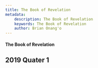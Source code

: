 ```yaml
---
title: The Book of Revelation
metadata:
    description: The Book of Revelation
    keywords: The Book of Revelation
    author: Brian Onang'o
---
```


#### The Book of Revelation

## 2019 Quater 1
